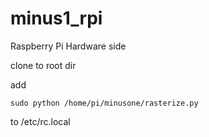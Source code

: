 # minus1_rpi
Raspberry Pi Hardware side 


clone to root dir

add 
```
sudo python /home/pi/minusone/rasterize.py
```
to /etc/rc.local
